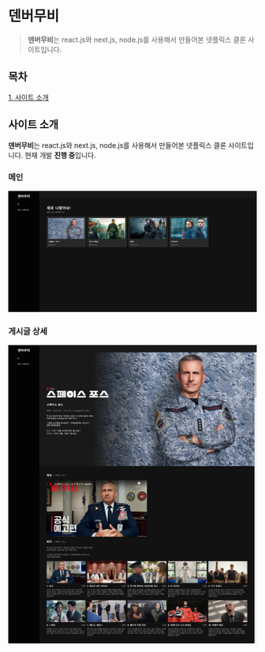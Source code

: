 # 덴버무비
> <strong>덴버무비</strong>는 react.js와 next.js, node.js를 사용해서 만들어본 넷플릭스 클론 사이트입니다.<br>

## 목차
[1. 사이트 소개](#사이트-소개)<br>

## 사이트 소개
<strong>덴버무비</strong>는 react.js와 next.js, node.js를 사용해서 만들어본 넷플릭스 클론 사이트입니다. 현재 개발 <strong>진행 중</strong>입니다.<br>

### 메인
![](https://raw.githubusercontent.com/github-denver/images/master/denver-movie/images/001.jpg)<br>

### 게시글 상세
<div style="font-size: 0">
<img src="https://raw.githubusercontent.com/github-denver/images/master/denver-movie/images/002.jpg" alt="" style="display: block;vertical-align: top" />
<img src="https://raw.githubusercontent.com/github-denver/images/master/denver-movie/images/003.jpg" alt="" style="display: block;vertical-align: top" />
<img src="https://raw.githubusercontent.com/github-denver/images/master/denver-movie/images/004.jpg" alt="" style="display: block;vertical-align: top" />
</div>
